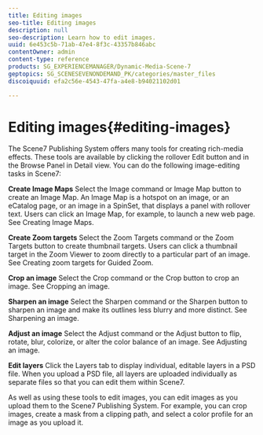 ```yaml
---
title: Editing images
seo-title: Editing images
description: null
seo-description: Learn how to edit images.
uuid: 6e453c5b-71ab-47e4-8f3c-43357b846abc
contentOwner: admin
content-type: reference
products: SG_EXPERIENCEMANAGER/Dynamic-Media-Scene-7
geptopics: SG_SCENESEVENONDEMAND_PK/categories/master_files
discoiquuid: efa2c56e-4543-47fa-a4e8-b94021102d01

---
```


# Editing images{#editing-images}

The Scene7 Publishing System offers many tools for creating rich-media effects. These tools are available by clicking the rollover Edit button and in the Browse Panel in Detail view. You can do the following image-editing tasks in Scene7:

**Create Image Maps** Select the Image command or Image Map button to create an Image Map. An Image Map is a hotspot on an image, or an eCatalog page, or an image in a SpinSet, that displays a panel with rollover text. Users can click an Image Map, for example, to launch a new web page. See Creating Image Maps.

**Create Zoom targets** Select the Zoom Targets command or the Zoom Targets button to create thumbnail targets. Users can click a thumbnail target in the Zoom Viewer to zoom directly to a particular part of an image. See Creating zoom targets for Guided Zoom.

**Crop an image** Select the Crop command or the Crop button to crop an image. See Cropping an image.

**Sharpen an image** Select the Sharpen command or the Sharpen button to sharpen an image and make its outlines less blurry and more distinct. See Sharpening an image.

**Adjust an image** Select the Adjust command or the Adjust button to flip, rotate, blur, colorize, or alter the color balance of an image. See Adjusting an image.

**Edit layers** Click the Layers tab to display individual, editable layers in a PSD file. When you upload a PSD file, all layers are uploaded individually as separate files so that you can edit them within Scene7.

As well as using these tools to edit images, you can edit images as you upload them to the Scene7 Publishing System. For example, you can crop images, create a mask from a clipping path, and select a color profile for an image as you upload it.
